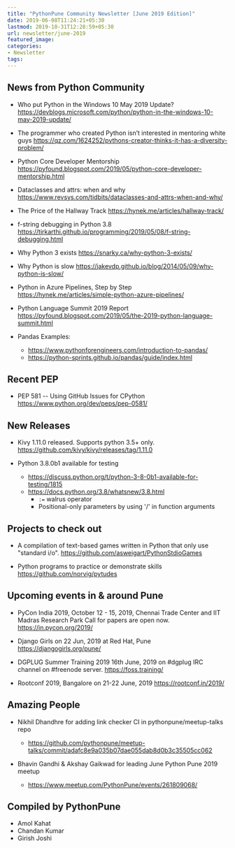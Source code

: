 ```yaml
---
title: "PythonPune Community Newsletter [June 2019 Edition]"
date: 2019-06-08T11:24:21+05:30
lastmod: 2019-10-31T12:28:59+05:30
url: newsletter/june-2019
featured_image:
categories:
- Newsletter
tags:
---
```


## News from Python Community

* Who put Python in the Windows 10 May 2019 Update? 
  https://devblogs.microsoft.com/python/python-in-the-windows-10-may-2019-update/   <!-- noqa -->

* The programmer who created Python isn’t interested in mentoring white guys 
  https://qz.com/1624252/pythons-creator-thinks-it-has-a-diversity-problem/

* Python Core Developer Mentorship 
  https://pyfound.blogspot.com/2019/05/python-core-developer-mentorship.html

* Dataclasses and attrs: when and why 
  https://www.revsys.com/tidbits/dataclasses-and-attrs-when-and-why/

* The Price of the Hallway Track 
  https://hynek.me/articles/hallway-track/

* f-string debugging in Python 3.8 
  https://tirkarthi.github.io/programming/2019/05/08/f-string-debugging.html

* Why Python 3 exists 
  https://snarky.ca/why-python-3-exists/

* Why Python is slow 
  https://jakevdp.github.io/blog/2014/05/09/why-python-is-slow/

* Python in Azure Pipelines, Step by Step 
  https://hynek.me/articles/simple-python-azure-pipelines/

* Python Language Summit 2019 Report 
  https://pyfound.blogspot.com/2019/05/the-2019-python-language-summit.html

* Pandas Examples:
  * https://www.pythonforengineers.com/introduction-to-pandas/
  * https://python-sprints.github.io/pandas/guide/index.html

## Recent PEP

* PEP 581 -- Using GitHub Issues for CPython 
  https://www.python.org/dev/peps/pep-0581/

## New Releases

* Kivy 1.11.0 released. Supports python 3.5+ only. 
  https://github.com/kivy/kivy/releases/tag/1.11.0

* Python 3.8.0b1 available for testing 
  * https://discuss.python.org/t/python-3-8-0b1-available-for-testing/1815
  * https://docs.python.org/3.8/whatsnew/3.8.html
    * `:=` walrus operator
    * Positional-only parameters by using '/' in function arguments

## Projects to check out

* A compilation of text-based games written in Python that only use "standard i/o". 
  https://github.com/asweigart/PythonStdioGames

* Python programs to practice or demonstrate skills 
  https://github.com/norvig/pytudes

## Upcoming events in & around Pune

* PyCon India 2019, October 12 - 15, 2019,
  Chennai Trade Center and IIT Madras Research Park
  Call for papers are open now.
  https://in.pycon.org/2019/

* Django Girls on 22 Jun, 2019 at Red Hat, Pune
  https://djangogirls.org/pune/

* DGPLUG Summer Training 2019
  16th June, 2019 on #dgplug IRC channel on #freenode server.
  https://foss.training/

* Rootconf 2019, Bangalore on 21-22 June, 2019
  https://rootconf.in/2019/

## Amazing People
* Nikhil Dhandhre for adding link checker CI in pythonpune/meetup-talks repo
  * https://github.com/pythonpune/meetup-talks/commit/adafc8e9a035b07dae055dab8d0b3c35505cc062

* Bhavin Gandhi & Akshay Gaikwad for leading June Python Pune 2019 meetup
  * https://www.meetup.com/PythonPune/events/261809068/

## Compiled by PythonPune
   * Amol Kahat
   * Chandan Kumar
   * Girish Joshi
